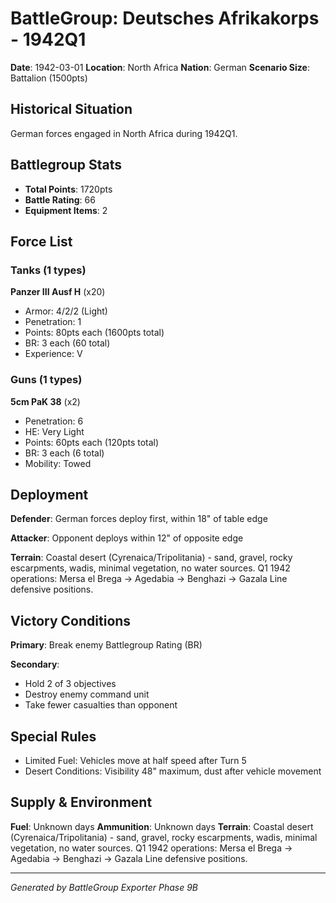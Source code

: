 # BattleGroup: Deutsches Afrikakorps - 1942Q1

**Date**: 1942-03-01
**Location**: North Africa
**Nation**: German
**Scenario Size**: Battalion (1500pts)

## Historical Situation

German forces engaged in North Africa during 1942Q1.

## Battlegroup Stats

- **Total Points**: 1720pts
- **Battle Rating**: 66
- **Equipment Items**: 2

## Force List

### Tanks (1 types)

**Panzer III Ausf H** (x20)
- Armor: 4/2/2 (Light)
- Penetration: 1
- Points: 80pts each (1600pts total)
- BR: 3 each (60 total)
- Experience: V

### Guns (1 types)

**5cm PaK 38** (x2)
- Penetration: 6
- HE: Very Light
- Points: 60pts each (120pts total)
- BR: 3 each (6 total)
- Mobility: Towed


## Deployment

**Defender**: German forces deploy first, within 18" of table edge

**Attacker**: Opponent deploys within 12" of opposite edge

**Terrain**: Coastal desert (Cyrenaica/Tripolitania) - sand, gravel, rocky escarpments, wadis, minimal vegetation, no water sources. Q1 1942 operations: Mersa el Brega → Agedabia → Benghazi → Gazala Line defensive positions.

## Victory Conditions

**Primary**: Break enemy Battlegroup Rating (BR)

**Secondary**:
- Hold 2 of 3 objectives
- Destroy enemy command unit
- Take fewer casualties than opponent

## Special Rules

- Limited Fuel: Vehicles move at half speed after Turn 5
- Desert Conditions: Visibility 48" maximum, dust after vehicle movement

## Supply & Environment

**Fuel**: Unknown days
**Ammunition**: Unknown days
**Terrain**: Coastal desert (Cyrenaica/Tripolitania) - sand, gravel, rocky escarpments, wadis, minimal vegetation, no water sources. Q1 1942 operations: Mersa el Brega → Agedabia → Benghazi → Gazala Line defensive positions.

---

*Generated by BattleGroup Exporter Phase 9B*
